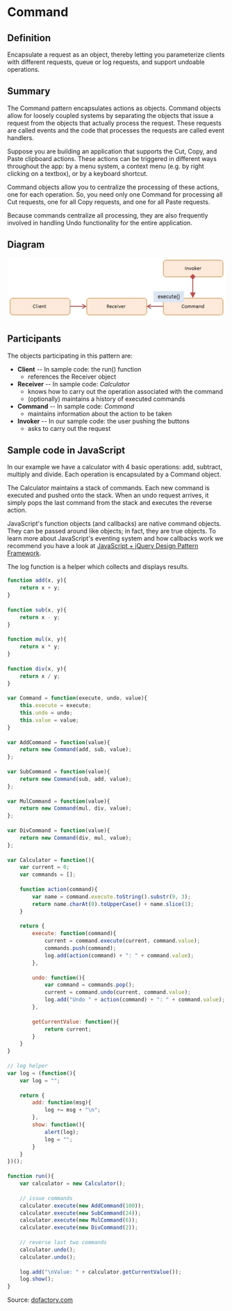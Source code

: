 Command
=======


## Definition

Encapsulate a request as an object, thereby letting you parameterize clients with different requests, queue or log requests, and support undoable operations.


## Summary

The Command pattern encapsulates actions as objects. Command objects allow for loosely coupled systems by separating the objects that issue a request from the objects that actually process the request. These requests are called events and the code that processes the requests are called event handlers.

Suppose you are building an application that supports the Cut, Copy, and Paste clipboard actions. These actions can be triggered in different ways throughout the app: by a menu system, a context menu (e.g. by right clicking on a textbox), or by a keyboard shortcut.

Command objects allow you to centralize the processing of these actions, one for each operation. So, you need only one Command for processing all Cut requests, one for all Copy requests, and one for all Paste requests.

Because commands centralize all processing, they are also frequently involved in handling Undo functionality for the entire application.


## Diagram

<img src="./javascript-command.jpg" alt="Command Diagram">


## Participants

The objects participating in this pattern are:

- **Client** -- In sample code: the run() function
    * references the Receiver object
- **Receiver** -- In sample code: _Calculator_
    * knows how to carry out the operation associated with the command
    * (optionally) maintains a history of executed commands
- **Command** -- In sample code: _Command_
    * maintains information about the action to be taken
- **Invoker** -- In our sample code: the user pushing the buttons
    * asks to carry out the request


## Sample code in JavaScript

In our example we have a calculator with 4 basic operations: add, subtract, multiply and divide. Each operation is encapsulated by a Command object.

The Calculator maintains a stack of commands. Each new command is executed and pushed onto the stack. When an undo request arrives, it simply pops the last command from the stack and executes the reverse action.

JavaScript's function objects (and callbacks) are native command objects. They can be passed around like objects; in fact, they are true objects. To learn more about JavaScript's eventing system and how callbacks work we recommend you have a look at [JavaScript + jQuery Design Pattern Framework](http://www.dofactory.com/products/javascript-jquery-design-pattern-framework).

The log function is a helper which collects and displays results.


```javascript
function add(x, y){
    return x + y;
}

function sub(x, y){
    return x - y;
}

function mul(x, y){
    return x * y;
}

function div(x, y){
    return x / y;
}

var Command = function(execute, undo, value){
    this.execute = execute;
    this.undo = undo;
    this.value = value;
}

var AddCommand = function(value){
    return new Command(add, sub, value);
};

var SubCommand = function(value){
    return new Command(sub, add, value);
};

var MulCommand = function(value){
    return new Command(mul, div, value);
};

var DivCommand = function(value){
    return new Command(div, mul, value);
};

var Calculator = function(){
    var current = 0;
    var commands = [];

    function action(command){
        var name = command.execute.toString().substr(9, 3);
        return name.charAt(0).toUpperCase() + name.slice(1);
    }

    return {
        execute: function(command){
            current = command.execute(current, command.value);
            commands.push(command);
            log.add(action(command) + ": " + command.value);
        },

        undo: function(){
            var command = commands.pop();
            current = command.undo(current, command.value);
            log.add("Undo " + action(command) + ": " + command.value);
        },

        getCurrentValue: function(){
            return current;
        }
    }
}

// log helper
var log = (function(){
    var log = "";

    return {
        add: function(msg){
            log += msg + "\n";
        },
        show: function(){
            alert(log);
            log = "";
        }
    }
})();

function run(){
    var calculator = new Calculator();

    // issue commands
    calculator.execute(new AddCommand(100));
    calculator.execute(new SubCommand(24));
    calculator.execute(new MulCommand(6));
    calculator.execute(new DivCommand(2));

    // reverse last two commands
    calculator.undo();
    calculator.undo();

    log.add("\nValue: " + calculator.getCurrentValue());
    log.show();
}
```

Source: [dofactory.com](http://www.dofactory.com/javascript/command-design-pattern)